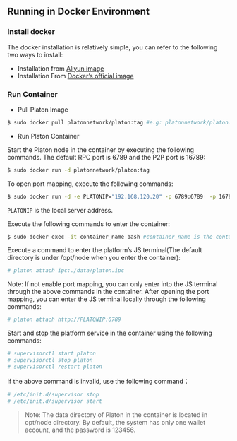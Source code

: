 ## Running in Docker Environment
### Install docker
The docker installation is relatively simple, you can refer to the following two ways to install:

- Installation from [Aliyun image](https://yq.aliyun.com/articles/110806)
- Installation From [Docker’s official image](https://docs.docker.com/install/linux/docker-ce/ubuntu/)

### Run Container
- Pull Platon Image

```bash
$ sudo docker pull platonnetwork/platon:tag #e.g: platonnetwork/platon:0.6.0
```

- Run Platon Container

Start the Platon node in the container by executing the following commands. The default RPC port is 6789 and the P2P port is 16789:
```bash
$ sudo docker run -d platonnetwork/platon:tag
```

To open port mapping, execute the following commands:
```bash
$ sudo docker run -d -e PLATONIP="192.168.120.20" -p 6789:6789  -p 16789:16789 --name platon platonnetwork/platon:0.6.0
```
`PLATONIP` is the local server address.

Execute the following commands to enter the container:
```bash
$ sudo docker exec -it container_name bash #container_name is the container name or id.
```

Execute a command to enter the platform’s JS terminal(The default directory is under /opt/node when you enter the container):
```bash
# platon attach ipc:./data/platon.ipc
```

Note: If not enable port mapping, you can only enter into the JS terminal through the above commands in the container. After opening the port mapping, you can enter the JS terminal locally through the following commands:
```bash
# platon attach http://PLATONIP:6789
```

Start and stop the platform service in the container using the following commands:
```bash
# supervisorctl start platon 
# supervisorctl stop platon 
# supervisorctl restart platon 
```

If the above command is invalid, use the following command：
```bash
# /etc/init.d/supervisor stop
# /etc/init.d/supervisor start
```

>Note: The data directory of Platon in the container is located in opt/node directory. By default, the system has only one wallet account, and the password is 123456.

